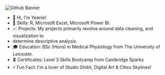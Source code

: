 ![Github Banner](https://github.com/yeaniel/yeaniel/assets/157253400/4da161f3-306e-4fea-8a10-a2935b919f58)

- 👋 Hi, I'm Yeanie!
- 🌟 Skills: R, Microsoft Excel, Microsoft Power BI.
- 📈 Projects: My projects primarily revolve around data cleaning, and visualization to
- determine descriptive analysis.
- 🎓 Education: BSc (Hons) in Medical Physiology from The University of Leicester.
- 🎗️ Certificates: Level 3 Skills Bootcamp from Cambridge Sparks
- ⚡ Fun Fact: I'm a lover of Studio Ghibli, Digital Art & Cities Skylines!
<!---
yeaniel/yeaniel is a ✨ special ✨ repository because its `README.md` (this file) appears on your GitHub profile.
You can click the Preview link to take a look at your changes.
--->
